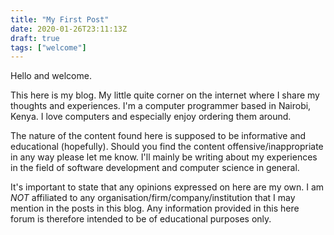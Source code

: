 ```yaml
---
title: "My First Post"
date: 2020-01-26T23:11:13Z
draft: true
tags: ["welcome"]
---
```

Hello and welcome.

<!--more-->
This here is my blog. My little quite corner on the internet where I share my thoughts and experiences.
I'm a computer programmer based in Nairobi, Kenya. I love computers and especially enjoy ordering them around. 

The nature of the content found here is supposed to be informative and educational (hopefully). Should you find the content offensive/inappropriate in any way please let me know.
I'll mainly be writing about my experiences in the field of software development and computer science in general.

It's important to state that any opinions expressed on here are my own. I am _NOT_ affiliated to any organisation/firm/company/institution that I may mention in the posts in this blog. Any information provided in this here forum is therefore intended to be of educational purposes only.
